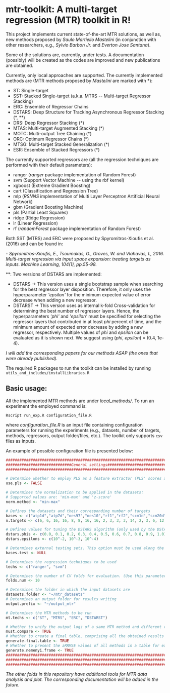 # mtr-toolkit: A multi-target regression (MTR) toolkit in R!

This project implements current state-of-the-art MTR solutions, as well as, new methods proposed by *Saulo Martiello Mastelini* (in conjunction with other researchers, e.g., *Sylvio Barbon Jr.* and *Everton Jose Santana*).

Some of the solutions are, currently, under tests. A documentation (possibly) will be created as the codes are improved and new publications are obtained.

Currently, only local approaches are supported. The currently implemented methods are (MTR methods proposed by *Mastelini* are marked with \*):

- ST: Single-target
- SST: Stacked Single-target (a.k.a. MTRS -- Multi-target Regressor Stacking)
- ERC: Ensemble of Regressor Chains
- DSTARS: Deep Structure for Tracking Asynchronous Regressor Stacking (\*, \*\*)
- DRS: Deep Regressor Stacking (\*)
- MTAS: Multi-target Augmented Stacking (\*)
- MOTC: Multi-output Tree Chaining (\*)
- ORC: Optimum Regressor Chains (\*)
- MTSG: Multi-target Stacked Generalization (\*)
- ESR: Ensemble of Stacked Regressors (\*)

The currently supported regressors are (all the regression techniques are performed with their default parameters):

- ranger (*ranger* package implementation of Random Forest)
- svm (Support Vector Machine -- using the rbf kernel)
- xgboost (Extreme Gradient Boosting)
- cart (Classification and Regression Tree)
- mlp (*RSNNS* implementation of Multi Layer Perceptron Artificial Neural Network)
- gbm (Gradient Boosting Machine)
- pls (Partial Least Squares)
- ridge (Ridge Regression)
- lr (Linear Regression)
- rf (*randomForest* package implementation of Random Forest)

Both SST (MTRS) and ERC were proposed by Spyromitros-Xioufis et al. (2016) and can be found in:

*- Spyromitros-Xioufis, E., Tsoumakas, G., Groves, W. and Vlahavas, I., 2016. Multi-target regression via input space expansion: treating targets as inputs. Machine Learning, 104(1), pp.55-98.*

\*\*: Two versions of DSTARS are implemented:

- DSTARS -> This version uses a single bootstrap sample when searching for the best regressor layer disposition. Therefore, it only uses the hyperparameter *'epsilon'* for the minimum expected value of error decrease when adding a new regressor.
- DSTARST -> This version uses as internal k-fold Cross-validation for determining the best number of regressor layers. Hence, the hyperparameters *'phi'* and *'epsilon'* must be specified for selecting the regressor layers that contributed in at least *phi* percent of time, and the minimum amount of expected error decrease by adding a new regressor, respectively. Multiple values of *phi* and *epsilon* can be evaluated as it is shown next. We suggest using (*phi*, *epsilon*) = (0.4, 1e-4).

*I will add the corresponding papers for our methods ASAP (the ones that were already published).*

The required R packages to run the toolkit can be installed by running `utils_and_includes/installLibraries.R`

## Basic usage:

All the implemented MTR methods are under *local_methods/*. To run an experiment the employed command is:

```
Rscript run_exp.R configuration_file.R
```

where *configuration_file.R* is an input file containing configuration parameters for running the experiments (e.g., datasets, number of targets, methods, regressors, output folder/files, etc.). The toolkit only supports `csv` files as inputs.

An example of possible configuration file is presented below:


```R
###############################################################################
#############################General settings##################################
###############################################################################

# Determine whether to employ PLS as a feature extractor (PLS' scores are used as new input features)
use.pls <- FALSE

# Determines the normalization to be applied in the datasets:
# Supported values are: 'min-max' and 'z-score'
norm.method <- "min-max"

# Defines the datasets and their corresponding number of targets
bases <- c("atp1d","atp7d","oes97","oes10","rf1","rf2","scm1d","scm20d","edm","sf1","sf2","jura","wq","enb","slump","andro","osales","scpf")
n.targets <- c(6, 6, 16, 16, 8, 8, 16, 16, 2, 3, 3, 3, 14, 2, 3, 6, 12, 3)

# Defines values for tuning the DSTARS algorithm (only used by the DSTARST version)
dstars.phis <- c(0.0, 0.1, 0.2, 0.3, 0.4, 0.5, 0.6, 0.7, 0.8, 0.9, 1.0)
dstars.epsilons <- c(10^-2, 10^-3, 10^-4)

# Determines external testing sets. This option must be used along the setting of folds.num to 1
bases.test <- NULL

# Determines the regression techniques to be used
techs <- c("ranger", "svm")

# Determines the number of CV folds for evaluation. (Use this parameter as 1 in conjunction with input test sets for train then test evaluations)
folds.num <- 10

# Determines the folder in which the input datasets are
datasets.folder <- "~/mtr_datasets"
# Determines an output folder for results writing
output.prefix <- "~/output_mtr"

# Determines the MTR methods to be run
mt.techs <- c("ST", "MTRS", "ERC", "DSTARST")

# Whether to unify the output logs of a same MTR method and different regressors
must.compare <- TRUE
# Whether to create a final table, comprising all the obtained results
generate.final.table <- TRUE
# Whether to present the aRRMSE values of all methods in a table for easy comparison using statistical tests
generate.nemenyi.frame <- TRUE
###############################################################################
###############################################################################
###############################################################################

```

*The other folds in this repository have additional tools for MTR data analysis and plot. The corresponding documentation will be added in the future.*
